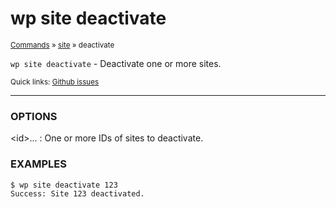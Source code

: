 # wp site deactivate

<small>[Commands](/commands/) &raquo; [site](/commands/site/) &raquo; deactivate</small>

`wp site deactivate` - Deactivate one or more sites.

<small>Quick links: <a href="https://github.com/wp-cli/wp-cli/issues?q=is%3Aopen+label%3Acommand%3Asite-deactivate+sort%3Aupdated-desc">Github issues</a></small>

<hr />

### OPTIONS

&lt;id&gt;...
: One or more IDs of sites to deactivate.

### EXAMPLES

    $ wp site deactivate 123
    Success: Site 123 deactivated.



